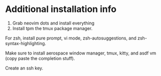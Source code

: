 # Additional installation info

1. Grab neovim dots and install everything
2. Install tpm the tmux package manager.

For zsh, install pure prompt, vi mode, zsh-autosuggestions, and
zsh-syntax-highlighting.

Make sure to install aerospace window manager, tmux, kitty, and asdf vm (copy
paste the completion stuff).

Create an ssh key.
